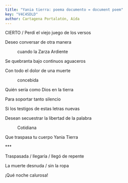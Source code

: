 ```yaml
---
title: "Yania tierra: poema documento = document poem"
key: "V4C4SDLD"
author: Cartagena Portalatón, Aída
---
```

<div data-schema-version="8"><p>CIERTO / Perdí el viejo juego de los versos</p> <p>Deseo conversar de otra manera</p> <p style="padding-left: 40px" data-indent="1">cuando la Zarza Ardiente</p> <p>Se quebranta bajo continuos aguaceros</p> <p>Con todo el dolor de una muerte</p> <p style="padding-left: 40px" data-indent="1">concebida</p> <p>Quién sería como Dios en la tierra</p> <p>Para soportar tanto silencio</p> <p>Si los testigos de estas letras nuevas</p> <p>Desean secuestrar la libertad de la palabra</p> <p style="padding-left: 40px" data-indent="1">Cotidiana</p> <p>Que traspasa tu cuerpo Yania Tierra</p> <p>***</p> <p>Traspasada / llegaría / llegó de repente</p> <p>La muerte desnuda / sin la ropa</p> <p>¡Qué noche calurosa!</p> </div>